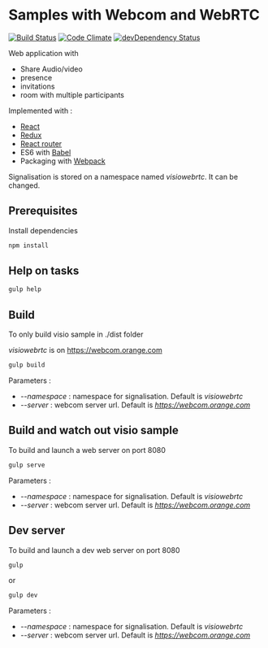 # Samples with Webcom and WebRTC

[![Build Status](https://travis-ci.org/webcom-components/visio-sample.svg?branch=master)](https://travis-ci.org/webcom-components/visio-sample)
[![Code Climate](https://codeclimate.com/github/webcom-components/visio-sample/badges/gpa.svg)](https://codeclimate.com/github/webcom-components/visio-sample)
[![devDependency Status](https://david-dm.org/webcom-components/visio-sample/dev-status.svg)](https://david-dm.org/webcom-components/visio-sample#info=devDependencies)

Web application with 
- Share Audio/video 
- presence
- invitations
- room with multiple participants

Implemented with :
- [React](https://facebook.github.io/react/)
- [Redux](http://redux.js.org/)
- [React router](https://github.com/rackt/react-router)
- ES6 with [Babel](https://babeljs.io/)
- Packaging with [Webpack](http://webpack.github.io/)

Signalisation is stored on a namespace named *visiowebrtc*. It can be changed.

## Prerequisites

Install dependencies

```bash
npm install
```

## Help on tasks

```bash
gulp help
```

## Build

To only build visio sample in ./dist folder

*visiowebrtc* is on https://webcom.orange.com

```bash
gulp build
```

Parameters :
- *--namespace* : namespace for signalisation. Default is *visiowebrtc*
- *--server* : webcom server url. Default is *https://webcom.orange.com*

## Build and watch out visio sample

To build and launch a web server on port 8080

```bash
gulp serve
```

Parameters :
- *--namespace* : namespace for signalisation. Default is *visiowebrtc*
- *--server* : webcom server url. Default is *https://webcom.orange.com*

## Dev server 

To build and launch a dev web server on port 8080

```bash
gulp
```

or

```bash
gulp dev
```


Parameters :
- *--namespace* : namespace for signalisation. Default is *visiowebrtc*
- *--server* : webcom server url. Default is *https://webcom.orange.com*
